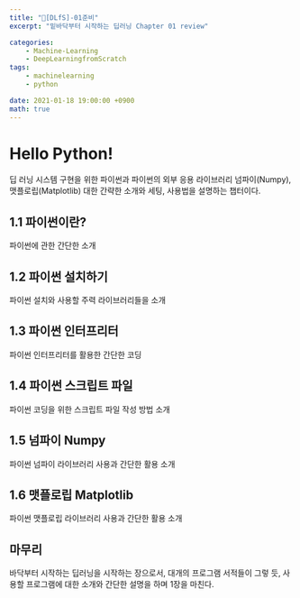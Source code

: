 ```yaml
---
title: "📝[DLfS]-01준비"
excerpt: "밑바닥부터 시작하는 딥러닝 Chapter 01 review"

categories:
    - Machine-Learning
    - DeepLearningfromScratch
tags:
    - machinelearning
    - python

date: 2021-01-18 19:00:00 +0900
math: true
---
```

# Hello Python!

딥 러닝 시스템 구현을 위한 파이썬과 파이썬의 외부 응용 라이브러리 넘파이(Numpy), 맷플로립(Matplotlib) 대한 간략한 소개와 세팅, 사용법을 설명하는 챕터이다.

## 1.1 파이썬이란?
파이썬에 관한 간단한 소개

## 1.2 파이썬 설치하기
파이썬 설치와 사용할 주력 라이브러리들을 소개

## 1.3 파이썬 인터프리터
파이썬 인터프리터를 활용한 간단한 코딩

## 1.4 파이썬 스크립트 파일
파이썬 코딩을 위한 스크립트 파일 작성 방법 소개

## 1.5 넘파이 Numpy
파이썬 넘파이 라이브러리 사용과 간단한 활용 소개

## 1.6 맷플로립 Matplotlib
파이썬 맷플로립 라이브러리 사용과 간단한 활용 소개

## 마무리
바닥부터 시작하는 딥러닝을 시작하는 장으로서, 대개의 프로그램 서적들이 그렇 듯, 사용할 프로그램에 대한 소개와 간단한 설명을 하며 1장을 마친다.